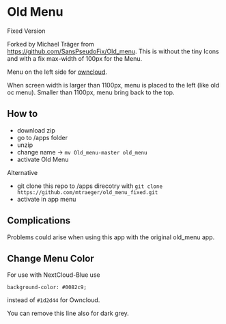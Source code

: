 Old Menu
===========

Fixed Version

Forked by Michael Träger from https://github.com/SansPseudoFix/Old_menu. This is without the tiny Icons and with a fix max-width of 100px for the Menu.


Menu on the left side for [owncloud](http://owncloud.org/).

When screen width is larger than 1100px, menu is placed to the left (like old oc menu). Smaller than 1100px, menu bring back
to the top.

## How to

* download zip
* go to /apps folder
* unzip
* change name -> ````mv Old_menu-master old_menu````
* activate Old Menu

Alternative
* git clone this repo to /apps direcotry with `git clone https://github.com/mtraeger/old_menu_fixed.git`
* activate in app menu

## Complications

Problems could arise when using this app with the original old_menu app.

## Change Menu Color

For use with NextCloud-Blue use 
```
background-color: #0082c9; 
```
instead of `#1d2d44` for Owncloud.

You can remove this line also for dark grey.
